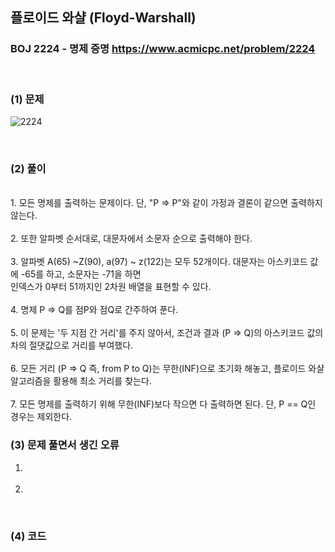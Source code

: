 ## 플로이드 와샬 (Floyd-Warshall) 
### BOJ 2224 - 명제 증명      <https://www.acmicpc.net/problem/2224>

<br>

### (1) 문제 ###
![2224](https://user-images.githubusercontent.com/83392219/142710888-0c7e678d-9c3f-445d-80dc-5435fb72fe22.JPG)

<br>

### (2) 풀이 ###
<br>
1. 모든 명제를 출력하는 문제이다. 단, "P => P"와 같이 가정과 결론이 같으면 출력하지 않는다.<br><br>
2. 또한 알파벳 순서대로, 대문자에서 소문자 순으로 출력해야 한다.<br><br>
3. 알파벳 A(65) ~Z(90), a(97) ~ z(122)는 모두 52개이다. 대문자는 아스키코드 값에 -65를 하고, 소문자는 -71을 하면<br>
   인덱스가 0부터 51까지인 2차원 배열을 표현할 수 있다. <br><br>
4. 명제 P => Q를 점P와 점Q로 간주하여 푼다.<br><br>
5. 이 문제는 '두 지점 간 거리'를 주지 않아서, 조건과 결과 (P => Q)의 아스키코드 값의 차의 절댓값으로 거리를 부여했다. <br><br>
6. 모든 거리 (P => Q 즉, from P to Q)는 무한(INF)으로 초기화 해놓고, 플로이드 와샬 알고리즘을 활용해 최소 거리를 찾는다.  <br><br>
7. 모든 명제를 출력하기 위해 무한(INF)보다 작으면 다 출력하면 된다. 단, P == Q인 경우는 제외한다.

<br>

### (3) 문제 풀면서 생긴 오류 ###
1.  <br><br>
2. 



<br>

### (4) 코드 ###

```csharp

```
